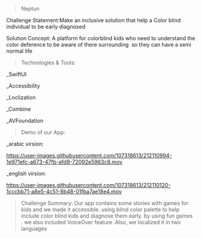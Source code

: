 >Neptun

Challenge Statement:Make an inclusive solution that help a Color blind individual to be early diagnosed

Solution Concept: A platform for colorblind kids who need to understand the color deference to be aware of there surrounding  so they can have a semi normal life

>Technologies & Tools:

_SwiftUI

_Accessibility

_Loclization

_Combine

_AVFoundation

>Demo of our App:

_arabic virsion:


https://user-images.githubusercontent.com/107318613/212110994-1e971efc-a673-47fb-afd8-72092e5963c8.mov


_english virsion:

https://user-images.githubusercontent.com/107318613/212110120-1cccbb71-a8e5-4c51-8b48-01fba7ae18e4.mov

>Challenge Summary:
Our app contains some stories with games for kids and we made it accessible. using blind color palette to help include color blind kids and diagnose them early. by using fun games . we also included VoiceOver feature .Also, we localized it in two languages 
